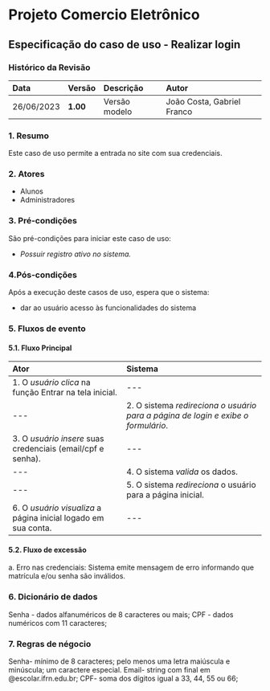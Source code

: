 ﻿
# Projeto Comercio Eletrônico

## Especificação do caso de uso - Realizar login

### Histórico da Revisão
|  Data  | Versão | Descrição | Autor |
|:-------|:-------|:----------|:------|
| 26/06/2023 | **1.00** | Versão modelo  | João Costa, Gabriel Franco |


### 1. Resumo 
Este caso de uso permite a entrada no site com sua credenciais.


### 2. Atores 
- Alunos
- Administradores

### 3. Pré-condições
São pré-condições para iniciar este caso de uso:
- _Possuir registro ativo no sistema._

### 4.Pós-condições
Após a execução deste casos de uso, espera que o sistema:
- dar ao usuário acesso às funcionalidades do sistema

### 5. Fluxos de evento

#### 5.1. Fluxo Principal 

|  Ator  | Sistema |
|:-------|:------- |
|1. O _usuário_ _clica_ na função Entrar na tela inicial. | --- |
| --- |2. O sistema _redireciona o usuário para a página de login e exibe o formulário_.| --- |
|3. O _usuário_ _insere_ suas credenciais (email/cpf e senha). | --- |
|--- |4. O sistema _valida_ os dados. |
|--- | 5. O sistema _redireciona_ o usuário para a página inicial. |
|6. O _usuário_ _visualiza_ a página inicial logado em sua conta. | --- |


#### 5.2. Fluxo de excessão 

a.  Erro nas credenciais: Sistema emite mensagem de erro informando que matrícula e/ou senha são inválidos.

### 6. Dicionário de dados

Senha - dados alfanuméricos de 8 caracteres ou mais;
CPF - dados numéricos com 11 caracteres;

### 7. Regras de négocio
Senha- mínimo de 8 caracteres; pelo menos uma letra maiúscula e minúscula; um caractere especial.
Email- string com final em @escolar.ifrn.edu.br;
CPF- soma dos dígitos igual a 33, 44, 55 ou 66;
